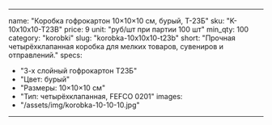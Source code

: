 
---
name: "Коробка гофрокартон 10×10×10 см, бурый, Т-23Б"
sku: "K-10x10x10-T23B"
price: 9
unit: "руб/шт при партии 100 шт"
min_qty: 100
category: "korobki"
slug: "korobka-10x10x10-t23b"
short: "Прочная четырёхклапанная коробка для мелких товаров, сувениров и отправлений."
specs:
  - "3-х слойный гофрокартон Т23Б"
  - "Цвет: бурый"
  - "Размеры: 10×10×10 см"
  - "Тип: четырёхклапанная, FEFCO 0201"
images:
  - "/assets/img/korobka-10-10-10.jpg"
---
